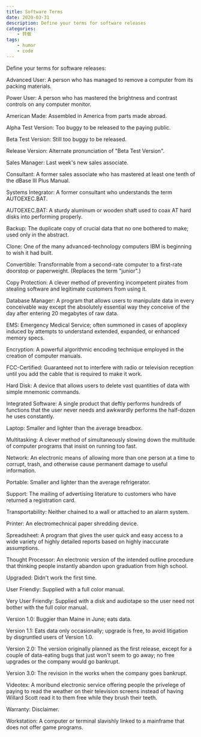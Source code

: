 ```yaml
---
title: Software Terms
date: 2020-03-31
description: Define your terms for software releases
categories:
    - 转载
tags:
    - humor
    - code
---
```


Define your terms for software releases:

Advanced User: A person who has managed to remove a computer from its
packing materials.

Power User: A person who has mastered the brightness and contrast controls
on any computer monitor.

American Made: Assembled in America from parts made abroad.

Alpha Test Version: Too buggy to be released to the paying public.

Beta Test Version: Still too buggy to be released.

Release Version: Alternate pronunciation of "Beta Test Version".

Sales Manager: Last week's new sales associate.

Consultant: A former sales associate who has mastered at least one tenth
of the dBase III Plus Manual.

Systems Integrator: A former consultant who understands the term AUTOEXEC.BAT.

AUTOEXEC.BAT: A sturdy aluminum or wooden shaft used to coax AT hard disks into
performing properly.

Backup: The duplicate copy of crucial data that no one bothered to make;
used only in the abstract.

Clone: One of the many advanced-technology computers IBM is beginning to
wish it had built.

Convertible: Transformable from a second-rate computer to a first-rate
doorstop or paperweight. (Replaces the term "junior".)

Copy Protection: A clever method of preventing incompetent pirates from
stealing software and legitimate customers from using it.

Database Manager: A program that allows users to manipulate data in every
conceivable way except the absolutely essential way they
conceive of the day after entering 20 megabytes of raw data.

EMS: Emergency Medical Service; often summoned in cases of apoplexy induced
by attempts to understand extended, expanded, or enhanced memory specs.

Encryption: A powerful algorithmic encoding technique employed in the creation
of computer manuals.

FCC-Certified: Guaranteed not to interfere with radio or television reception
until you add the cable that is required to make it work.

Hard Disk: A device that allows users to delete vast quantities of data with
simple mnemonic commands.

Integrated Software: A single product that deftly performs hundreds of
functions that the user never needs and awkwardly
performs the half-dozen he uses constantly.

Laptop: Smaller and lighter than the average breadbox.

Multitasking: A clever method of simultaneously slowing down the multitude
of computer programs that insist on running too fast.

Network: An electronic means of allowing more than one person at a time to
corrupt, trash, and otherwise cause permanent damage to useful
information.

Portable: Smaller and lighter than the average refrigerator.

Support: The mailing of advertising literature to customers who have returned
a registration card.

Transportability: Neither chained to a wall or attached to an alarm system.

Printer: An electromechnical paper shredding device.

Spreadsheet: A program that gives the user quick and easy access to a wide
variety of highly detailed reports based on highly inaccurate
assumptions.

Thought Processor: An electronic version of the intended outline procedure
that thinking people instantly abandon upon graduation
from high school.

Upgraded: Didn't work the first time.

User Friendly: Supplied with a full color manual.

Very User Friendly: Supplied with a disk and audiotape so the user need
not bother with the full color manual.

Version 1.0: Buggier than Maine in June; eats data.

Version 1.1: Eats data only occasionally; upgrade is free, to avoid litigation
by disgruntled users of Version 1.0.

Version 2.0: The version originally planned as the first release, except for
a couple of data-eating bugs that just won't seem to go away;
no free upgrades or the company would go bankrupt.

Version 3.0: The revision in the works when the company goes bankrupt.

Videotex: A moribund electronic service offering people the privelege of
paying to read the weather on their television screens instead
of having Willard Scott read it to them free while they
brush their teeth.

Warranty: Disclaimer.

Workstation: A computer or terminal slavishly linked to a mainframe that does
not offer game programs.
